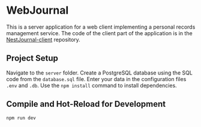 # WebJournal

This is a server application for a web client implementing a personal records management service.
The code of the client part of the application is in the [NestJournal-client](https://github.com/NoniTomo/NestJournal-client) repository.

## Project Setup

Navigate to the `server` folder.
Create a PostgreSQL database using the SQL code from the `database.sql` file.
Enter your data in the configuration files `.env` and `.db`.
Use the `npm install` command to install dependencies.

## Compile and Hot-Reload for Development

```sh
npm run dev
```
